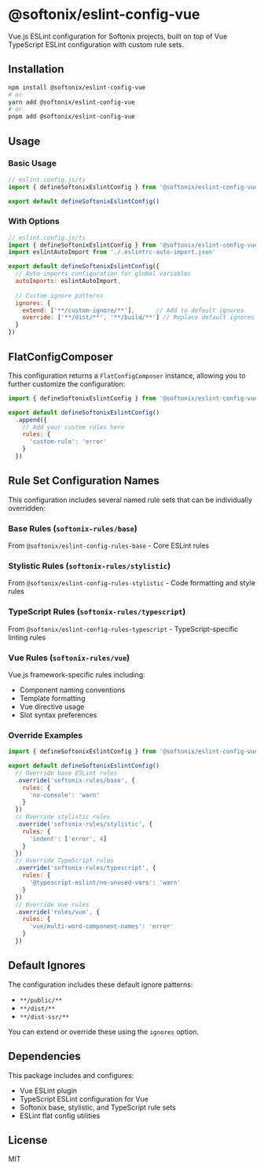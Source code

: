 # @softonix/eslint-config-vue

Vue.js ESLint configuration for Softonix projects, built on top of Vue TypeScript ESLint configuration with custom rule sets.

## Installation

```bash
npm install @softonix/eslint-config-vue
# or
yarn add @softonix/eslint-config-vue
# or
pnpm add @softonix/eslint-config-vue
```

## Usage

### Basic Usage

```js
// eslint.config.js/ts
import { defineSoftonixEslintConfig } from '@softonix/eslint-config-vue'

export default defineSoftonixEslintConfig()
```

### With Options

```js
// eslint.config.js/ts
import { defineSoftonixEslintConfig } from '@softonix/eslint-config-vue'
import eslintAutoImport from './.eslintrc-auto-import.json'

export default defineSoftonixEslintConfig({
  // Auto-imports configuration for global variables
  autoImports: eslintAutoImport,
  
  // Custom ignore patterns
  ignores: {
    extend: ['**/custom-ignore/**'],      // Add to default ignores
    override: ['**/dist/**', '**/build/**'] // Replace default ignores
  }
})
```

## FlatConfigComposer

This configuration returns a `FlatConfigComposer` instance, allowing you to further customize the configuration:

```js
import { defineSoftonixEslintConfig } from '@softonix/eslint-config-vue'

export default defineSoftonixEslintConfig()
  .append({
    // Add your custom rules here
    rules: {
      'custom-rule': 'error'
    }
  })
```

## Rule Set Configuration Names

This configuration includes several named rule sets that can be individually overridden:

### Base Rules (`softonix-rules/base`)
From `@softonix/eslint-config-rules-base` - Core ESLint rules

### Stylistic Rules (`softonix-rules/stylistic`) 
From `@softonix/eslint-config-rules-stylistic` - Code formatting and style rules

### TypeScript Rules (`softonix-rules/typescript`)
From `@softonix/eslint-config-rules-typescript` - TypeScript-specific linting rules  

### Vue Rules (`softonix-rules/vue`)
Vue.js framework-specific rules including:
- Component naming conventions
- Template formatting
- Vue directive usage
- Slot syntax preferences

### Override Examples

```js
import { defineSoftonixEslintConfig } from '@softonix/eslint-config-vue'

export default defineSoftonixEslintConfig()
  // Override base ESLint rules
  .override('softonix-rules/base', {
    rules: {
      'no-console': 'warn'
    }
  })
  // Override stylistic rules
  .override('softonix-rules/stylistic', {
    rules: {
      'indent': ['error', 4]
    }
  })
  // Override TypeScript rules
  .override('softonix-rules/typescript', {
    rules: {
      '@typescript-eslint/no-unused-vars': 'warn'
    }
  })
  // Override Vue rules
  .override('rules/vue', {
    rules: {
      'vue/multi-word-component-names': 'error'
    }
  })
```

## Default Ignores

The configuration includes these default ignore patterns:
- `**/public/**`
- `**/dist/**` 
- `**/dist-ssr/**`

You can extend or override these using the `ignores` option.

## Dependencies

This package includes and configures:
- Vue ESLint plugin
- TypeScript ESLint configuration for Vue
- Softonix base, stylistic, and TypeScript rule sets
- ESLint flat config utilities

## License

MIT